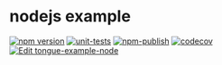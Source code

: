 # nodejs example

[![npm version](https://badge.fury.io/js/%40pabra%2Ftongue.svg)](https://www.npmjs.com/package/%40pabra%2Ftongue)
[![unit-tests](https://github.com/pabra/tongue/workflows/unit-tests/badge.svg?branch=master)](https://github.com/pabra/tongue/actions?query=branch%3Amaster+workflow%3Aunit-tests)
[![npm-publish](https://github.com/pabra/tongue/workflows/npm-publish/badge.svg)](https://github.com/pabra/tongue/actions?query=workflow%3Anpm-publish)
[![codecov](https://codecov.io/gh/pabra/tongue/branch/master/graph/badge.svg)](https://codecov.io/gh/pabra/tongue)
[![Edit tongue-example-node](https://codesandbox.io/static/img/play-codesandbox.svg)](https://codesandbox.io/s/github/pabra/tongue-example-node?file=/src/index.ts)
